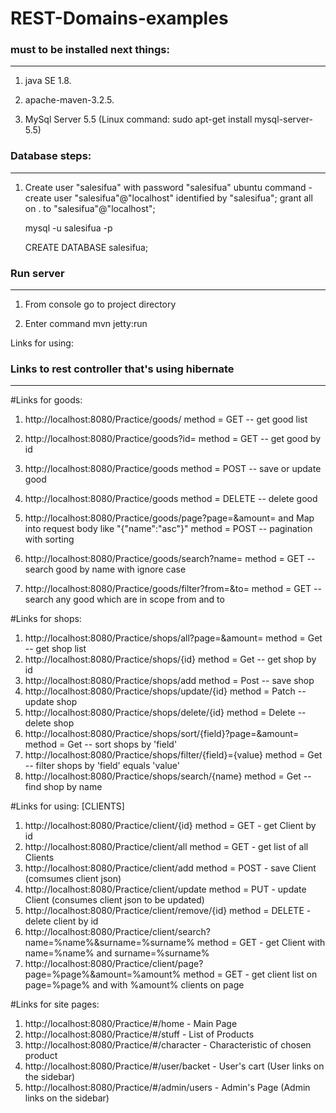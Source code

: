 # REST-Domains-examples



### must to be installed next things:
***************************************************

1. java SE 1.8.

2. apache-maven-3.2.5.

3. MySql Server 5.5 (Linux command: sudo apt-get install mysql-server-5.5)

### Database steps:
***************************************************

1. Create user "salesifua" with password "salesifua"
   ubuntu command - create user "salesifua"@"localhost" identified by "salesifua";
   grant all on . to "salesifua"@"localhost";
   
   mysql -u salesifua -p
   
   CREATE DATABASE salesifua;


### Run server 
***************************************************

1. From console go to project directory
 
2. Enter command mvn jetty:run

Links for using:
### Links to rest controller that's using hibernate
***************************************************
#Links for goods:

1. http://localhost:8080/Practice/goods/ method = GET -- get good list 

2. http://localhost:8080/Practice/goods?id= method = GET -- get good by id

3. http://localhost:8080/Practice/goods method = POST -- save or update good

4. http://localhost:8080/Practice/goods method = DELETE -- delete good

5. http://localhost:8080/Practice/goods/page?page=&amount= and Map into request body like "{"name":"asc"}"
method = POST -- pagination with sorting

8. http://localhost:8080/Practice/goods/search?name= method = GET -- search good by 
  name with ignore case

9. http://localhost:8080/Practice/goods/filter?from=&to= method = GET -- search any good which
  are in scope from and to

#Links for shops:

1. http://localhost:8080/Practice/shops/all?page=&amount=  method = Get -- get shop list
2. http://localhost:8080/Practice/shops/{id}  method = Get -- get shop by id
3. http://localhost:8080/Practice/shops/add  method = Post -- save shop
4. http://localhost:8080/Practice/shops/update/{id}  method = Patch -- update shop
5. http://localhost:8080/Practice/shops/delete/{id}  method = Delete -- delete shop
6. http://localhost:8080/Practice/shops/sort/{field}?page=&amount=  method = Get -- sort shops by 'field'
7. http://localhost:8080/Practice/shops/filter/{field}={value}  method = Get -- filter shops by 'field' equals 'value'
8. http://localhost:8080/Practice/shops/search/{name}  method = Get -- find shop by name

#Links for using: [CLIENTS]

1. http://localhost:8080/Practice/client/{id} method = GET - get Client by id
2. http://localhost:8080/Practice/client/all method = GET - get list of all Clients
3. http://localhost:8080/Practice/client/add method = POST - save Client (comsumes client json)
4. http://localhost:8080/Practice/client/update method = PUT - update Client (consumes client json to be updated)
5. http://localhost:8080/Practice/client/remove/{id} method = DELETE - delete client by id
6. http://localhost:8080/Practice/client/search?name=%name%&surname=%surname%
   method = GET - get Client with name=%name% and surname=%surname%
7. http://localhost:8080/Practice/client/page?page=%page%&amount=%amount%
   method = GET - get client list on page=%page% and with %amount% clients on page


#Links for site pages:
1. http://localhost:8080/Practice/#/home  - Main Page
2. http://localhost:8080/Practice/#/stuff - List of Products
3. http://localhost:8080/Practice/#/character - Characteristic of chosen product
4. http://localhost:8080/Practice/#/user/backet - User's cart (User links on the sidebar)
5. http://localhost:8080/Practice/#/admin/users - Admin's Page (Admin links on the sidebar)